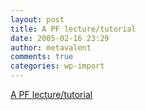 ```yaml
---
layout: post
title: A PF lecture/tutorial
date: 2005-02-16 23:29
author: metavalent
comments: true
categories: wp-import
---
```

<a href="https://undeadly.org/cgi?action=article&amp;sid=20050216175904">A PF lecture/tutorial</a>

